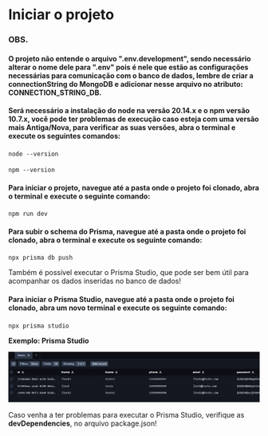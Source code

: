 # Iniciar o projeto

### OBS.
#### O projeto não entende o arquivo ".env.development", sendo necessário alterar o nome dele para ".env" pois é nele que estão as configurações necessárias para comunicação com o banco de dados, lembre de criar a connectionString do MongoDB e adicionar nesse arquivo no atributo: CONNECTION_STRING_DB.

#### Será necessário a instalação do node na versão 20.14.x e o npm versão 10.7.x, você pode ter problemas de execução caso esteja com uma versão mais Antiga/Nova, para verificar as suas versões, abra o terminal e execute os seguintes comandos: 

```
node --version

npm --version
```

#### Para iniciar o projeto, navegue até a pasta onde o projeto foi clonado, abra o terminal e execute o seguinte comando:
```
npm run dev
```

#### Para subir o schema do Prisma, navegue até a pasta onde o projeto foi clonado, abra o terminal e execute os seguinte comando:
```
npx prisma db push
```

Também é possível executar o Prisma Studio, que pode ser bem útil para acompanhar os dados inseridas no banco de dados!

#### Para iniciar o Prisma Studio, navegue até a pasta onde o projeto foi clonado, abra um novo terminal e execute os seguinte comando:
```
npx prisma studio
```

**Exemplo: Prisma Studio**

![alt text](image.png)

Caso venha a ter problemas para executar o Prisma Studio, verifique as **devDependencies**, no arquivo package.json!